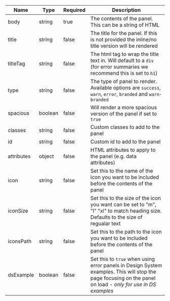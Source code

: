 | Name       | Type    | Required | Description                                                                                                                                                 |
| ---------- | ------- | -------- | ----------------------------------------------------------------------------------------------------------------------------------------------------------- |
| body       | string  | true     | The contents of the panel. This can be a string of HTML                                                                                                     |
| title      | string  | false    | The title for the panel. If this is not provided the inline/no title version will be rendered                                                               |
| titleTag   | string  | false    | The html tag to wrap the title text in. Will default to a `div` (for error summaries we recommend this is set to `h1`)                                      |
| type       | string  | false    | The type of panel to render. Available options are `success`, `warn`, `error`, `branded` and `warn-branded`                                                 |
| spacious   | boolean | false    | Will render a more spacious version of the panel if set to `true`                                                                                           |
| classes    | string  | false    | Custom classes to add to the panel                                                                                                                          |
| id         | string  | false    | Custom id to add to the panel                                                                                                                               |
| attributes | object  | false    | HTML attributes to apply to the panel (e.g. data attributes)                                                                                                |
| icon       | string  | false    | Set this to the name of the icon you want to be included before the contents of the panel                                                                   |
| iconSize   | string  | false    | Set this to the size of the icon you want can be set to "m", "l" "xl" to match heading size. Defaults to the size of regualar text                          |
| iconsPath  | string  | false    | Set this to the path to the icon you want to be included before the contents of the panel                                                                   |
| dsExample  | boolean | false    | Set this to `true` when using error panels in Design System examples. This will stop the page focusing on the panel on load - _only for use in DS examples_ |
